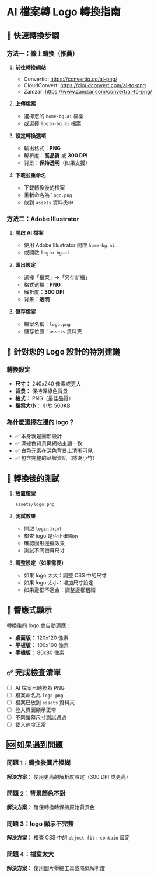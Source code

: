 # AI 檔案轉 Logo 轉換指南

## 🎯 快速轉換步驟

### 方法一：線上轉換（推薦）

1. **前往轉換網站**

   - Convertio: https://convertio.co/ai-png/
   - CloudConvert: https://cloudconvert.com/ai-to-png
   - Zamzar: https://www.zamzar.com/convert/ai-to-png/

2. **上傳檔案**

   - 選擇您的 `home-bg.ai` 檔案
   - 或選擇 `login-bg.ai` 檔案

3. **設定轉換選項**

   - 輸出格式：**PNG**
   - 解析度：**高品質** 或 **300 DPI**
   - 背景：**保持透明**（如果支援）

4. **下載並重命名**
   - 下載轉換後的檔案
   - 重新命名為 `logo.png`
   - 放到 `assets` 資料夾中

### 方法二：Adobe Illustrator

1. **開啟 AI 檔案**

   - 使用 Adobe Illustrator 開啟 `home-bg.ai`
   - 或開啟 `login-bg.ai`

2. **匯出設定**

   - 選擇「檔案」→「另存新檔」
   - 格式選擇：**PNG**
   - 解析度：**300 DPI**
   - 背景：**透明**

3. **儲存檔案**
   - 檔案名稱：`logo.png`
   - 儲存位置：`assets` 資料夾

## 🎨 針對您的 Logo 設計的特別建議

### 轉換設定

- **尺寸：** 240x240 像素或更大
- **背景：** 保持深綠色背景
- **格式：** PNG（最佳品質）
- **檔案大小：** 小於 500KB

### 為什麼選擇左邊的 logo？

- ✅ 本身就是圓形設計
- ✅ 深綠色背景與網站主題一致
- ✅ 白色元素在深色背景上清晰可見
- ✅ 包含完整的品牌資訊（隱湖小竹）

## 🔧 轉換後的測試

1. **放置檔案**

   ```
   assets/logo.png
   ```

2. **測試效果**

   - 開啟 `login.html`
   - 檢查 logo 是否正確顯示
   - 確認圓形邊框效果
   - 測試不同螢幕尺寸

3. **調整設定（如果需要）**
   - 如果 logo 太大：調整 CSS 中的尺寸
   - 如果 logo 太小：增加尺寸設定
   - 如果邊框不適合：調整邊框粗細

## 📱 響應式顯示

轉換後的 logo 會自動適應：

- **桌面版：** 120x120 像素
- **平板版：** 100x100 像素
- **手機版：** 80x80 像素

## ✅ 完成檢查清單

- [ ] AI 檔案已轉換為 PNG
- [ ] 檔案命名為 `logo.png`
- [ ] 檔案已放到 `assets` 資料夾
- [ ] 登入頁面顯示正常
- [ ] 不同螢幕尺寸測試通過
- [ ] 載入速度正常

## 🆘 如果遇到問題

### 問題 1：轉換後圖片模糊

**解決方案：** 使用更高的解析度設定（300 DPI 或更高）

### 問題 2：背景顏色不對

**解決方案：** 確保轉換時保持原始背景色

### 問題 3：logo 顯示不完整

**解決方案：** 檢查 CSS 中的 `object-fit: contain` 設定

### 問題 4：檔案太大

**解決方案：** 使用圖片壓縮工具或降低解析度
